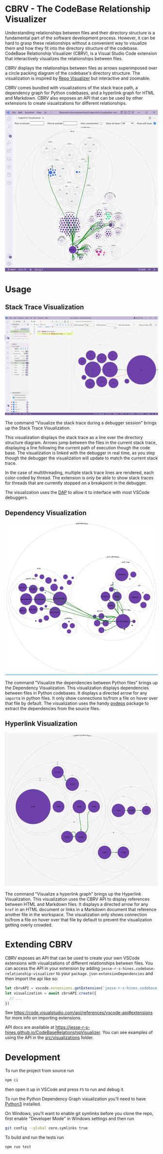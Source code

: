 # CBRV - The CodeBase Relationship Visualizer

Understanding relationships between files and their directory structure is a fundamental part of the software
development process. However, it can be hard to grasp these relationships without a convenient way to visualize them and
how they fit into the directory structure of the codebase. CodeBase Relationship Visualizer (CBRV), is a Visual Studio
Code extension that interactively visualizes the relationships between files.

CBRV displays the relationships between files as arrows superimposed over a circle packing diagram of the codebase's
directory structure. The visualization is inspired by [Repo Visualizer](https://github.com/githubocto/repo-visualizer)
but interactive and zoomable.

CBRV comes bundled with visualizations of the stack trace path, a dependency graph for Python codebases, and a hyperlink
graph for HTML and Markdown. CBRV also exposes an API that can be used by other extensions to create visualizations for
different relationships.

![A screenshot showing CBRV visualizing a hyperlink graph of the VSCode docs](screenshots/vscode-docs.png)

# Usage

## Stack Trace Visualization

![A screenshot of the CBRV Stack Trace Visualization](screenshots/stack-trace.png)

The command "Visualize the stack trace during a debugger session" brings up the Stack Trace Visualization.

This visualization displays the stack trace as a line over the directory structure diagram. Arrows jump between the
files in the current stack trace, displaying a line following the current path of execution though the code base. The
visualization is linked with the debugger in real time, as you step though the debugger the visualization will update to
match the current stack trace.

In the case of multithreading, multiple stack trace lines are rendered, each color-coded by thread. The extension is
only be able to show stack traces for threads that are currently stopped on a breakpoint in the debugger.

The visualization uses the [DAP](https://microsoft.github.io/debug-adapter-protocol/) to allow it to interface with most
VSCode debuggers.

## Dependency Visualization

![A screenshot of the dependency visualization (on ShellAdventure)](screenshots/dependency.png)

The command "Visualize the dependencies between Python files" brings up the Dependency Visualization. This
visualization displays dependencies between files in Python codebases. It displays a directed arrow for any `import`s in
python files. It only show connections to/from a file on hover over that file by default. The visualization uses the
handy [pydeps](https://github.com/thebjorn/pydeps) package to extract the dependencies from the source files.

## Hyperlink Visualization

![A screenshot of the hyperlink visualization](screenshots/simple-hyperlink-graph.png)

The command "Visualize a hyperlink graph" brings up the Hyperlink Visualization. This visualization uses the CBRV API
to display references between HTML and Markdown files. It displays a directed arrow for any `href` in an HTML document
or links in a Markdown document that reference another file in the workspace. The visualization only shows connection
to/from a file on hover over that file by default to prevent the visualization getting overly crowded.

# Extending CBRV
CBRV exposes an API that can be used to create your own VSCode extensions with visualizations of different relationships
between files. You can access the API in your extension by adding `jesse-r-s-hines.codebase-relationship-visualizer` to
your `package.json` `extensionDependencies` and then import the api like so:

```ts
let cbrvAPI = vscode.extensions.getExtension('jesse-r-s-hines.codebase-relationship-visualizer').exports;
let visualization = await cbrvAPI.create({
  // ...
})
```

See https://code.visualstudio.com/api/references/vscode-api#extensions for more info on importing extensions.

API docs are available at https://jesse-r-s-hines.github.io/CodeBaseRelationshipVisualizer. You can see examples of
using the API in the [src/visualizations](./src/visualizations/) folder.

# Development
To run the project from source run
```bash
npm ci
```
then open it up in VSCode and press `F5` to run and debug it.

To run the Python Dependency Graph visualization you'll need to have [Python3](https://www.python.org) installed.

On Windows, you'll want to enable git symlinks before you clone the repo, first enable "Developer Mode" in Windows
settings and then run
```bash
git config --global core.symlinks true
```

To build and run the tests run
```bash
npm run test
```
